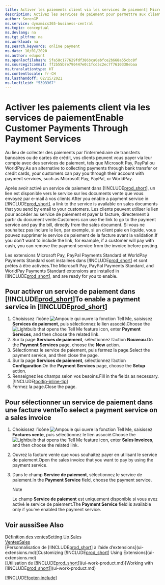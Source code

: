 ```yaml
---
title: Activer les paiements client via les services de paiement| Microsoft Docs
description: Activez les services de paiement pour permettre aux clients de payer facilement leurs factures.
author: SorenGP
ms.service: dynamics365-business-central
ms.topic: conceptual
ms.devlang: na
ms.tgt_pltfrm: na
ms.workload: na
ms.search.keywords: online payment
ms.date: 10/01/2020
ms.author: edupont
ms.openlocfilehash: 5fa58c177629fdf386bca0ebfce2b668a55cbc8f
ms.sourcegitcommit: ff2b55b7e790447e0c1fcd5c2ec7f7610338ebaa
ms.translationtype: HT
ms.contentlocale: fr-CH
ms.lasthandoff: 02/15/2021
ms.locfileid: "5393367"
---
```

# <a name="enable-customer-payments-through-payment-services"></a><span data-ttu-id="2a3fd-103">Activer les paiements client via les services de paiement</span><span class="sxs-lookup"><span data-stu-id="2a3fd-103">Enable Customer Payments Through Payment Services</span></span>
<span data-ttu-id="2a3fd-104">Au lieu de collecter des paiements par l’intermédiaire de transferts bancaires ou de cartes de crédit, vos clients peuvent vous payer via leur compte avec des services de paiement, tels que Microsoft Pay, PayPal ou WorldPay.</span><span class="sxs-lookup"><span data-stu-id="2a3fd-104">As an alternative to collecting payments through bank transfer or credit cards, your customers can pay you through their account with payment services, such as Microsoft Pay, PayPal, or WorldPay.</span></span>  

<span data-ttu-id="2a3fd-105">Après avoir activé un service de paiement dans [!INCLUDE[prod_short](includes/prod_short.md)], un lien est disponible vers le service sur les documents vente que vous envoyez par e-mail à vos clients.</span><span class="sxs-lookup"><span data-stu-id="2a3fd-105">After you enable a payment service in [!INCLUDE[prod_short](includes/prod_short.md)], a link to the service is available on sales documents that you send by email to your customers.</span></span> <span data-ttu-id="2a3fd-106">Les clients peuvent utiliser le lien pour accéder au service de paiement et payer la facture, directement à partir du document vente.</span><span class="sxs-lookup"><span data-stu-id="2a3fd-106">Customers can use the link to go to the payment service and pay the bill, directly from the sales document.</span></span> <span data-ttu-id="2a3fd-107">Si vous ne souhaitez pas inclure le lien, par exemple, si un client paie en liquide, vous pouvez supprimer le service de paiement de la facture avant la validation.</span><span class="sxs-lookup"><span data-stu-id="2a3fd-107">If you don't want to include the link, for example, if a customer will pay with cash, you can remove the payment service from the invoice before posting.</span></span>  

<span data-ttu-id="2a3fd-108">Les extensions Microsoft Pay, PayPal Payments Standard et WorldPay Payments Standard sont installées dans [!INCLUDE[prod_short](includes/prod_short.md)] et sont prêtes à être activées.</span><span class="sxs-lookup"><span data-stu-id="2a3fd-108">The Microsoft Pay, PayPal Payments Standard, and WorldPay Payments Standard extensions are installed in [!INCLUDE[prod_short](includes/prod_short.md)], and are ready for you to enable.</span></span>  

## <a name="to-enable-a-payment-service-in-prod_short"></a><span data-ttu-id="2a3fd-109">Pour activer un service de paiement dans [!INCLUDE[prod_short](includes/prod_short.md)]</span><span class="sxs-lookup"><span data-stu-id="2a3fd-109">To enable a payment service in [!INCLUDE[prod_short](includes/prod_short.md)]</span></span>
1. <span data-ttu-id="2a3fd-110">Choisissez l’icône ![Ampoule qui ouvre la fonction Tell Me](media/ui-search/search_small.png "Dites-moi ce que vous voulez faire"), saisissez **Services de paiement**, puis sélectionnez le lien associé.</span><span class="sxs-lookup"><span data-stu-id="2a3fd-110">Choose the ![Lightbulb that opens the Tell Me feature](media/ui-search/search_small.png "Tell me what you want to do") icon, enter **Payment Services**, and then choose the related link.</span></span>  
2. <span data-ttu-id="2a3fd-111">Sur la page **Services de paiement**, sélectionnez l’action **Nouveau**.</span><span class="sxs-lookup"><span data-stu-id="2a3fd-111">On the **Payment Services** page, choose the **New** action.</span></span>  
3. <span data-ttu-id="2a3fd-112">Sélectionnez le service de paiement, puis fermez la page.</span><span class="sxs-lookup"><span data-stu-id="2a3fd-112">Select the payment service, and then close the page.</span></span>  
4. <span data-ttu-id="2a3fd-113">Sur la page **Services de paiement**, sélectionnez l’action **Configuration**.</span><span class="sxs-lookup"><span data-stu-id="2a3fd-113">On the **Payment Services** page, choose the **Setup** action.</span></span>  
5. <span data-ttu-id="2a3fd-114">Renseignez les champs selon vos besoins.</span><span class="sxs-lookup"><span data-stu-id="2a3fd-114">Fill in the fields as necessary.</span></span> [!INCLUDE[tooltip-inline-tip](includes/tooltip-inline-tip_md.md)]  
6. <span data-ttu-id="2a3fd-115">Fermez la page.</span><span class="sxs-lookup"><span data-stu-id="2a3fd-115">Close the page.</span></span>  

## <a name="to-select-a-payment-service-on-a-sales-invoice"></a><span data-ttu-id="2a3fd-116">Pour sélectionner un service de paiement dans une facture vente</span><span class="sxs-lookup"><span data-stu-id="2a3fd-116">To select a payment service on a sales invoice</span></span>
1. <span data-ttu-id="2a3fd-117">Choisissez l’icône ![Ampoule qui ouvre la fonction Tell Me](media/ui-search/search_small.png "Dites-moi ce que vous voulez faire"), saisissez **Factures vente**, puis sélectionnez le lien associé.</span><span class="sxs-lookup"><span data-stu-id="2a3fd-117">Choose the ![Lightbulb that opens the Tell Me feature](media/ui-search/search_small.png "Tell me what you want to do") icon, enter **Sales Invoices**, and then choose the related link.</span></span>  
2. <span data-ttu-id="2a3fd-118">Ouvrez la facture vente que vous souhaitez payer en utilisant le service de paiement.</span><span class="sxs-lookup"><span data-stu-id="2a3fd-118">Open the sales invoice that you want to pay by using the payment service.</span></span>  
3. <span data-ttu-id="2a3fd-119">Dans le champ **Service de paiement**, sélectionnez le service de paiement.</span><span class="sxs-lookup"><span data-stu-id="2a3fd-119">In the **Payment Service** field, choose the payment service.</span></span>  

    > [!NOTE]  
    > <span data-ttu-id="2a3fd-120">Le champ **Service de paiement** est uniquement disponible si vous avez activé le service de paiement.</span><span class="sxs-lookup"><span data-stu-id="2a3fd-120">The **Payment Service** field is available only if you've enabled the payment service.</span></span>  

## <a name="see-also"></a><span data-ttu-id="2a3fd-121">Voir aussi</span><span class="sxs-lookup"><span data-stu-id="2a3fd-121">See Also</span></span>  
[<span data-ttu-id="2a3fd-122">Définition des ventes</span><span class="sxs-lookup"><span data-stu-id="2a3fd-122">Setting Up Sales</span></span>](sales-setup-sales.md)  
[<span data-ttu-id="2a3fd-123">Ventes</span><span class="sxs-lookup"><span data-stu-id="2a3fd-123">Sales</span></span>](sales-manage-sales.md)  
<span data-ttu-id="2a3fd-124">[Personnalisation de [!INCLUDE[prod_short](includes/prod_short.md)] à l’aide d’extensions](ui-extensions.md)</span><span class="sxs-lookup"><span data-stu-id="2a3fd-124">[Customizing [!INCLUDE[prod_short](includes/prod_short.md)] Using Extensions](ui-extensions.md)</span></span>  
<span data-ttu-id="2a3fd-125">[Utilisation de [!INCLUDE[prod_short](includes/prod_short.md)]](ui-work-product.md)</span><span class="sxs-lookup"><span data-stu-id="2a3fd-125">[Working with [!INCLUDE[prod_short](includes/prod_short.md)]](ui-work-product.md)</span></span>  


[!INCLUDE[footer-include](includes/footer-banner.md)]